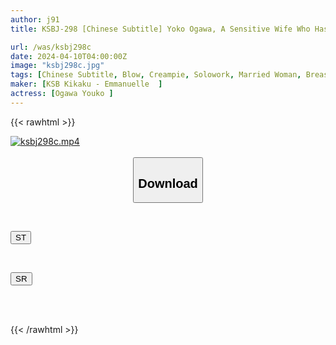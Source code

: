 ```yaml
---
author: j91
title: KSBJ-298 [Chinese Subtitle] Yoko Ogawa, A Sensitive Wife Who Has Been Forced To Cum Many Times By Her Unfaithful Father-in-law And Allowed Him To Cum Inside Her.

url: /was/ksbj298c
date: 2024-04-10T04:00:00Z
image: "ksbj298c.jpg"
tags: [Chinese Subtitle, Blow, Creampie, Solowork, Married Woman, Breasts, Drama	]
maker: [KSB Kikaku - Emmanuelle  ]
actress: [Ogawa Youko ]
---
```



{{< rawhtml >}}

<div class="video" data-videoid="jb7g70ObxQUzXjx">
    <a href="javascript:;">
        <img src="/was/ksbj298c/ksbj298c.jpg" width="WIDTH" height="HEIGHT" alt="ksbj298c.mp4" loading="lazy">
    </a>
</div>

<script type="text/javascript" src="https://j91.asia/asset/on-demand-st.js"></script>

<br>
  <link rel="stylesheet" href="https://j91.asia/asset/bs5.css">
  
  <center>
  <button class="btn btn-primary" type="button" data-bs-toggle="collapse" data-bs-target=".multi-collapse" aria-expanded="false" aria-controls="multiCollapseExample1 multiCollapseExample2"><h2>Download</h2></button></center>
</p>
<div class="row">
  <div class="col">
    <div class="collapse multi-collapse" id="multiCollapseExample1">
      <div class="card card-body">
	      	      <br>
<div class="buttons">  
<p><a href="https://streamtape.to/v/jb7g70ObxQUzXjx" target="_blank"><button class="btn-hover color-3"><i class="fa fa-download"></i> ST</button></a></p></div>
    </div>
  </div>
</div>
  <div class="col">
    <div class="collapse multi-collapse" id="multiCollapseExample2">
      <div class="card card-body">
	      <br>
<div class="buttons">
<p><a href="https://rubystm.com/5zdcrnpabevd" target="_blank"><button class="btn-hover color-9"><i class="fa fa-download"></i> SR</button></a></p></div>
<br><br>
      </div>
    </div>
  </div>
</div>

{{< /rawhtml >}}